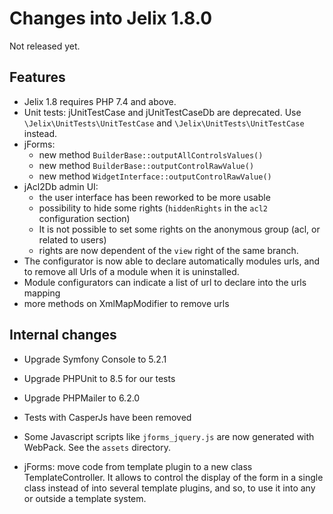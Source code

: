 Changes into Jelix 1.8.0
========================

Not released yet.


Features
--------

* Jelix 1.8 requires PHP 7.4 and above.
* Unit tests: jUnitTestCase and jUnitTestCaseDb are deprecated. Use  
 `\Jelix\UnitTests\UnitTestCase` and `\Jelix\UnitTests\UnitTestCase` instead.
* jForms:
  * new method `BuilderBase::outputAllControlsValues()`
  * new method `BuilderBase::outputControlRawValue()`
  * new method `WidgetInterface::outputControlRawValue()`
* jAcl2Db admin UI: 
  * the user interface has been reworked to be more usable
  * possibility to hide some rights (`hiddenRights` in 
    the `acl2` configuration section)
  * It is not possible to set some rights on the anonymous group (acl, or related to users)
  * rights are now dependent of the `view` right of the same branch.
* The configurator is now able to declare automatically modules urls, and to remove
  all Urls of a module when it is uninstalled.
* Module configurators can indicate a list of url to declare into the urls mapping 
* more methods on XmlMapModifier to remove urls

Internal changes
----------------

* Upgrade Symfony Console to 5.2.1
* Upgrade PHPUnit to 8.5 for our tests
* Upgrade PHPMailer to 6.2.0
* Tests with CasperJs have been removed
* Some Javascript scripts like `jforms_jquery.js` are now generated with WebPack. See the `assets` directory.

* jForms: move code from template plugin to a new class TemplateController.
  It allows to control the display of the form in a single class
  instead of into several template plugins, and so, to use it into any or 
  outside a template system.
